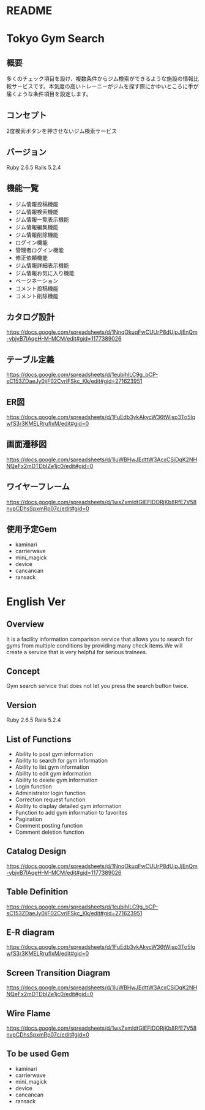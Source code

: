 # README

# Tokyo Gym Search

## 概要
多くのチェック項目を設け、複数条件からジム検索ができるような施設の情報比較サービスです。本気度の高いトレーニーがジムを探す際にかゆいところに手が届くような条件項目を設定します。

## コンセプト
2度検索ボタンを押させないジム検索サービス

## バージョン
Ruby 2.6.5 Rails 5.2.4

## 機能一覧
* ジム情報投稿機能
* ジム情報検索機能
* ジム情報一覧表示機能
* ジム情報編集機能
* ジム情報削除機能
* ログイン機能
* 管理者ログイン機能
* 修正依頼機能
* ジム情報詳細表示機能
* ジム情報お気に入り機能
* ページネーション
* コメント投稿機能
* コメント削除機能

## カタログ設計
https://docs.google.com/spreadsheets/d/1NnqOkuqFwCUUrP8dUjpJjEnQm-ybjvB7IAqeH-M-MCM/edit#gid=1177389026

## テーブル定義
https://docs.google.com/spreadsheets/d/1eubihlLC9g_bCP-sC153ZDaeJy0ijF02CvrlFSkc_Kk/edit#gid=271623951

## ER図
https://docs.google.com/spreadsheets/d/1FuEdb3ykAkycW36tWjsp3To5IqwfS3r3KMELRruflxM/edit#gid=0

## 画面遷移図
https://docs.google.com/spreadsheets/d/1luWBHwJEdttW3AcxCSiDqK2NHNQeFx2mDTDbIZe1jc0/edit#gid=0

## ワイヤーフレーム
https://docs.google.com/spreadsheets/d/1wsZxmldtGIEFIDORjKb8RfE7V58nvpCDhsSpxmRp07c/edit#gid=0

## 使用予定Gem
* kaminari
* carrierwave
* mini_magick
* device
* cancancan
* ransack

# English Ver

## Overview
It is a facility information comparison service that allows you to search for gyms from multiple conditions by providing many check items.We will create a service that is very helpful for serious trainees.

## Concept
Gym search service that does not let you press the search button twice.

## Version
Ruby 2.6.5 Rails 5.2.4

## List of Functions
* Ability to post gym information
* Ability to search for gym information
* Ability to list gym information
* Ability to edit gym information
* Ability to delete gym information
* Login function
* Administrator login function
* Correction request function
* Ability to display detailed gym information
* Function to add gym information to favorites
* Pagination
* Comment posting function
* Comment deletion function

## Catalog Design
https://docs.google.com/spreadsheets/d/1NnqOkuqFwCUUrP8dUjpJjEnQm-ybjvB7IAqeH-M-MCM/edit#gid=1177389026

## Table Definition
https://docs.google.com/spreadsheets/d/1eubihlLC9g_bCP-sC153ZDaeJy0ijF02CvrlFSkc_Kk/edit#gid=271623951

## E-R diagram
https://docs.google.com/spreadsheets/d/1FuEdb3ykAkycW36tWjsp3To5IqwfS3r3KMELRruflxM/edit#gid=0

## Screen Transition Diagram
https://docs.google.com/spreadsheets/d/1luWBHwJEdttW3AcxCSiDqK2NHNQeFx2mDTDbIZe1jc0/edit#gid=0

## Wire Flame
https://docs.google.com/spreadsheets/d/1wsZxmldtGIEFIDORjKb8RfE7V58nvpCDhsSpxmRp07c/edit#gid=0

## To be used Gem
* kaminari
* carrierwave
* mini_magick
* device
* cancancan
* ransack
